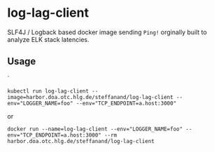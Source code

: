 # log-lag-client

SLF4J / Logback based docker image sending `Ping!` orginally built to analyze ELK stack latencies.

## Usage
`
```
kubectl run log-lag-client --image=harbor.doa.otc.hlg.de/steffanand/log-lag-client --env="LOGGER_NAME=foo" --env="TCP_ENDPOINT=a.host:3000"
```

or

```
docker run --name=log-lag-client --env="LOGGER_NAME=foo" --env="TCP_ENDPOINT=a.host:3000" --rm harbor.doa.otc.hlg.de/steffanand/log-lag-client
```

